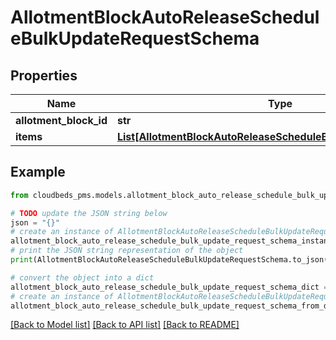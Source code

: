 # AllotmentBlockAutoReleaseScheduleBulkUpdateRequestSchema


## Properties

Name | Type | Description | Notes
------------ | ------------- | ------------- | -------------
**allotment_block_id** | **str** |  | 
**items** | [**List[AllotmentBlockAutoReleaseScheduleBulkUpdateItemSchema]**](AllotmentBlockAutoReleaseScheduleBulkUpdateItemSchema.md) |  | 

## Example

```python
from cloudbeds_pms.models.allotment_block_auto_release_schedule_bulk_update_request_schema import AllotmentBlockAutoReleaseScheduleBulkUpdateRequestSchema

# TODO update the JSON string below
json = "{}"
# create an instance of AllotmentBlockAutoReleaseScheduleBulkUpdateRequestSchema from a JSON string
allotment_block_auto_release_schedule_bulk_update_request_schema_instance = AllotmentBlockAutoReleaseScheduleBulkUpdateRequestSchema.from_json(json)
# print the JSON string representation of the object
print(AllotmentBlockAutoReleaseScheduleBulkUpdateRequestSchema.to_json())

# convert the object into a dict
allotment_block_auto_release_schedule_bulk_update_request_schema_dict = allotment_block_auto_release_schedule_bulk_update_request_schema_instance.to_dict()
# create an instance of AllotmentBlockAutoReleaseScheduleBulkUpdateRequestSchema from a dict
allotment_block_auto_release_schedule_bulk_update_request_schema_from_dict = AllotmentBlockAutoReleaseScheduleBulkUpdateRequestSchema.from_dict(allotment_block_auto_release_schedule_bulk_update_request_schema_dict)
```
[[Back to Model list]](../README.md#documentation-for-models) [[Back to API list]](../README.md#documentation-for-api-endpoints) [[Back to README]](../README.md)


